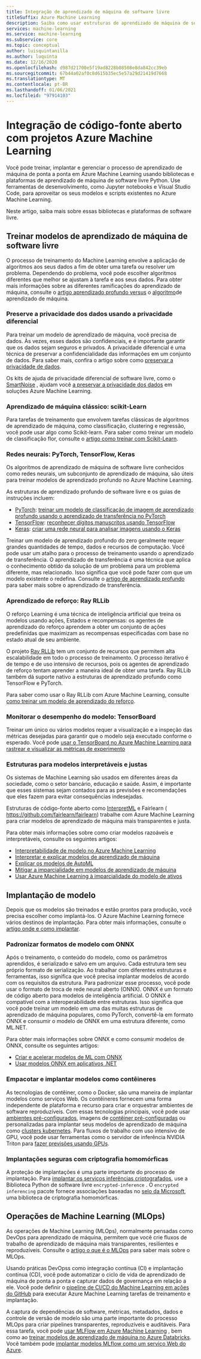 ```yaml
---
title: Integração de aprendizado de máquina de software livre
titleSuffix: Azure Machine Learning
description: Saiba como usar estruturas de aprendizado de máquina de software livre do Python para treinar, implantar e gerenciar soluções de aprendizado de máquina de ponta a ponta em Azure Machine Learning.
services: machine-learning
ms.service: machine-learning
ms.subservice: core
ms.topic: conceptual
author: luisquintanilla
ms.author: luquinta
ms.date: 12/16/2020
ms.openlocfilehash: d987d21700e5f19ad8228b08508e8da842cc39eb
ms.sourcegitcommit: 67b44a02af0c8d615b35ec5e57a29d21419d7668
ms.translationtype: MT
ms.contentlocale: pt-BR
ms.lasthandoff: 01/06/2021
ms.locfileid: "97914103"
---
```

# <a name="open-source-integration-with-azure-machine-learning-projects"></a>Integração de código-fonte aberto com projetos Azure Machine Learning

Você pode treinar, implantar e gerenciar o processo de aprendizado de máquina de ponta a ponta em Azure Machine Learning usando bibliotecas e plataformas de aprendizado de máquina de software livre Python.  Use ferramentas de desenvolvimento, como Jupyter notebooks e Visual Studio Code, para aproveitar os seus modelos e scripts existentes no Azure Machine Learning.  

Neste artigo, saiba mais sobre essas bibliotecas e plataformas de software livre.

## <a name="train-open-source-machine-learning-models"></a>Treinar modelos de aprendizado de máquina de software livre

O processo de treinamento do Machine Learning envolve a aplicação de algoritmos aos seus dados a fim de obter uma tarefa ou resolver um problema. Dependendo do problema, você pode escolher algoritmos diferentes que melhor se ajustam à tarefa e aos seus dados. Para obter mais informações sobre as diferentes ramificações do aprendizado de máquina, consulte o [artigo aprendizado profundo versus](./concept-deep-learning-vs-machine-learning.md) o [algoritmo](algorithm-cheat-sheet.md)de aprendizado de máquina.

### <a name="preserve-data-privacy-using-differential-privacy"></a>Preserve a privacidade dos dados usando a privacidade diferencial

Para treinar um modelo de aprendizado de máquina, você precisa de dados. Às vezes, esses dados são confidenciais, e é importante garantir que os dados sejam seguros e privados. A privacidade diferencial é uma técnica de preservar a confidencialidade das informações em um conjunto de dados. Para saber mais, confira o artigo sobre como [preservar a privacidade de dados](concept-differential-privacy.md). 

Os kits de ajuda de privacidade diferencial de software livre, como o [SmartNoise](https://github.com/opendifferentialprivacy/smartnoise-core-python) , ajudam você [a preservar a privacidade dos dados](how-to-differential-privacy.md) em soluções Azure Machine Learning.

### <a name="classical-machine-learning-scikit-learn"></a>Aprendizado de máquina clássico: scikit-Learn

Para tarefas de treinamento que envolvem tarefas clássicas de algoritmos de aprendizado de máquina, como classificação, clustering e regressão, você pode usar algo como Scikit-learn. Para saber como treinar um modelo de classificação flor, consulte o [artigo como treinar com Scikit-Learn](how-to-train-scikit-learn.md).

### <a name="neural-networks-pytorch-tensorflow-keras"></a>Redes neurais: PyTorch, TensorFlow, Keras

Os algoritmos de aprendizado de máquina de software livre conhecidos como redes neurais, um subconjunto de aprendizado de máquina, são úteis para treinar modelos de aprendizado profundo no Azure Machine Learning.

As estruturas de aprendizado profundo de software livre e os guias de instruções incluem:

 *  [PyTorch](https://github.com/pytorch/pytorch): [treinar um modelo de classificação de imagem de aprendizado profundo usando o aprendizado de transferência no PyTorch](how-to-train-pytorch.md) 
 *  [TensorFlow](https://github.com/tensorflow/tensorflow): [reconhecer dígitos manuscritos usando TensorFlow](how-to-train-tensorflow.md)
 *  [Keras](https://github.com/keras-team/keras): [criar uma rede neural para analisar imagens usando o Keras](how-to-train-keras.md)

Treinar um modelo de aprendizado profundo do zero geralmente requer grandes quantidades de tempo, dados e recursos de computação. Você pode usar um atalho para o processo de treinamento usando o aprendizado de transferência. O aprendizado de transferência é uma técnica que aplica o conhecimento obtido da solução de um problema para um problema diferente, mas relacionado. Isso significa que você pode fazer com que um modelo existente o redefina. Consulte o [artigo de aprendizado profundo](concept-deep-learning-vs-machine-learning.md#transfer-learning) para saber mais sobre o aprendizado de transferência.

### <a name="reinforcement-learning-ray-rllib"></a>Aprendizado de reforço: Ray RLLib

O reforço Learning é uma técnica de inteligência artificial que treina os modelos usando ações, Estados e recompensas: os agentes de aprendizado do reforço aprendem a obter um conjunto de ações predefinidas que maximizam as recompensas especificadas com base no estado atual de seu ambiente. 

O projeto [Ray RLLib](https://github.com/ray-project/ray) tem um conjunto de recursos que permitem alta escalabilidade em todo o processo de treinamento. O processo iterativo é de tempo e de uso intensivo de recursos, pois os agentes de aprendizado de reforço tentam aprender a maneira ideal de obter uma tarefa.  Ray RLLib também dá suporte nativo a estruturas de aprendizado profundo como TensorFlow e PyTorch.  

Para saber como usar o Ray RLLib com Azure Machine Learning, consulte [como treinar um modelo de aprendizado do reforço](how-to-use-reinforcement-learning.md).

### <a name="monitor-model-performance-tensorboard"></a>Monitorar o desempenho do modelo: TensorBoard

Treinar um único ou vários modelos requer a visualização e a inspeção das métricas desejadas para garantir que o modelo seja executado conforme o esperado. Você pode [usar o TensorBoard no Azure Machine Learning para rastrear e visualizar as métricas de experimento](./how-to-monitor-tensorboard.md)

### <a name="frameworks-for-interpretable-and-fair-models"></a>Estruturas para modelos interpretáveis e justas

Os sistemas de Machine Learning são usados em diferentes áreas da sociedade, como o setor bancário, educação e saúde. Assim, é importante que esses sistemas sejam contados para as previsões e recomendações que eles fazem para evitar consequências indesejadas.

Estruturas de código-fonte aberto como [InterpretML](https://github.com/interpretml/interpret/) e Fairlearn ( https://github.com/fairlearn/fairlearn) trabalhe com Azure Machine Learning para criar modelos de aprendizado de máquina mais transparentes e justa.

Para obter mais informações sobre como criar modelos razoáveis e interpretáveis, consulte os seguintes artigos:

- [Interpretabilidade de modelo no Azure Machine Learning](how-to-machine-learning-interpretability.md)
- [Interpretar e explicar modelos de aprendizado de máquina](how-to-machine-learning-interpretability-aml.md)
- [Explicar os modelos de AutoML](how-to-machine-learning-interpretability-automl.md)
- [Mitigar a imparcialidade em modelos de aprendizado de máquina](concept-fairness-ml.md)
- [Usar Azure Machine Learning à imparcialidade do modelo de ativos](how-to-machine-learning-fairness-aml.md)

## <a name="model-deployment"></a>Implantação de modelo

Depois que os modelos são treinados e estão prontos para produção, você precisa escolher como implantá-los. O Azure Machine Learning fornece vários destinos de implantação. Para obter mais informações, consulte o [artigo onde e como implantar](./how-to-deploy-and-where.md).

### <a name="standardize-model-formats-with-onnx"></a>Padronizar formatos de modelo com ONNX

Após o treinamento, o conteúdo do modelo, como os parâmetros aprendidos, é serializado e salvo em um arquivo. Cada estrutura tem seu próprio formato de serialização. Ao trabalhar com diferentes estruturas e ferramentas, isso significa que você precisa implantar modelos de acordo com os requisitos da estrutura. Para padronizar esse processo, você pode usar o formato de troca de rede neural aberto (ONNX). ONNX é um formato de código aberto para modelos de inteligência artificial. O ONNX é compatível com a interoperabilidade entre estruturas. Isso significa que você pode treinar um modelo em uma das muitas estruturas de aprendizado de máquina populares, como PyTorch, convertê-la em formato ONNX e consumir o modelo de ONNX em uma estrutura diferente, como ML.NET.

Para obter mais informações sobre ONNX e como consumir modelos de ONNX, consulte os seguintes artigos:

- [Criar e acelerar modelos de ML com ONNX](concept-onnx.md)
- [Usar modelos ONNX em aplicativos .NET](how-to-use-automl-onnx-model-dotnet.md)

### <a name="package-and-deploy-models-as-containers"></a>Empacotar e implantar modelos como contêineres

As tecnologias de contêiner, como o Docker, são uma maneira de implantar modelos como serviços Web. Os contêineres fornecem uma forma independente de plataforma e recurso para criar e orquestrar ambientes de software reproduzíveis. Com essas tecnologias principais, você pode usar [ambientes pré-configurados](./how-to-use-environments.md), imagens de [contêiner pré-configuradas](./how-to-deploy-custom-docker-image.md) ou personalizadas para implantar seus modelos de aprendizado de máquina como [clusters kubernetes](./how-to-deploy-azure-kubernetes-service.md?tabs=python). Para fluxos de trabalho com uso intensivo de GPU, você pode usar ferramentas como o servidor de inferência NVIDIA Triton para [fazer previsões usando GPUs](how-to-deploy-with-triton.md?tabs=python).

### <a name="secure-deployments-with-homomorphic-encryption"></a>Implantações seguras com criptografia homomórficas

A proteção de implantações é uma parte importante do processo de implantação. Para [implantar os serviços inferências criptografados](how-to-homomorphic-encryption-seal.md), use a Biblioteca Python de software livre `encrypted-inference` . O `encrypted inferencing` pacote fornece associações baseadas no [selo da Microsoft](https://github.com/Microsoft/SEAL), uma biblioteca de criptografia homomórficas.

## <a name="machine-learning-operations-mlops"></a>Operações de Machine Learning (MLOps)

As operações de Machine Learning (MLOps), normalmente pensadas como DevOps para aprendizado de máquina, permitem que você crie fluxos de trabalho de aprendizado de máquina mais transparentes, resilientes e reproduzíveis. Consulte o [artigo o que é o MLOps](./concept-model-management-and-deployment.md) para saber mais sobre o MLOps. 

Usando práticas DevOpss como integração contínua (CI) e implantação contínua (CD), você pode automatizar o ciclo de vida de aprendizado de máquina de ponta a ponta e capturar dados de governança em relação a ele. Você pode definir o [pipeline de CI/CD do Machine Learning em ações do GitHub](./how-to-github-actions-machine-learning.md) para executar Azure Machine Learning tarefas de treinamento e implantação. 

A captura de dependências de software, métricas, metadados, dados e controle de versão de modelo são uma parte importante do processo MLOps para criar pipelines transparentes, reproduzíveis e auditáveis. Para essa tarefa, você pode [usar MLFlow em Azure Machine Learning](how-to-use-mlflow.md) , bem como ao [treinar modelos de aprendizado de máquina no Azure Databricks](./how-to-use-mlflow-azure-databricks.md). Você também pode [implantar modelos MLflow como um serviço Web do Azure](how-to-deploy-mlflow-models.md). 
